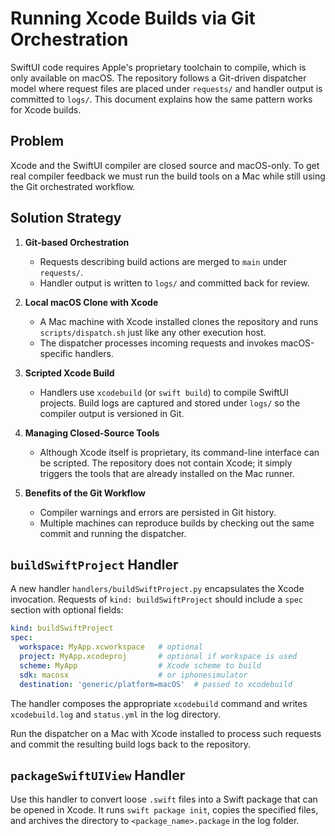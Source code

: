 # Running Xcode Builds via Git Orchestration

SwiftUI code requires Apple's proprietary toolchain to compile, which is only
available on macOS. The repository follows a Git-driven dispatcher model where
request files are placed under `requests/` and handler output is committed to
`logs/`. This document explains how the same pattern works for Xcode builds.

## Problem

Xcode and the SwiftUI compiler are closed source and macOS-only. To get real
compiler feedback we must run the build tools on a Mac while still using the
Git orchestrated workflow.

## Solution Strategy

1. **Git-based Orchestration**
   - Requests describing build actions are merged to `main` under `requests/`.
   - Handler output is written to `logs/` and committed back for review.

2. **Local macOS Clone with Xcode**
   - A Mac machine with Xcode installed clones the repository and runs
     `scripts/dispatch.sh` just like any other execution host.
   - The dispatcher processes incoming requests and invokes macOS-specific
     handlers.

3. **Scripted Xcode Build**
   - Handlers use `xcodebuild` (or `swift build`) to compile SwiftUI projects.
     Build logs are captured and stored under `logs/` so the compiler output is
     versioned in Git.

4. **Managing Closed-Source Tools**
   - Although Xcode itself is proprietary, its command-line interface can be
     scripted. The repository does not contain Xcode; it simply triggers the
     tools that are already installed on the Mac runner.

5. **Benefits of the Git Workflow**
   - Compiler warnings and errors are persisted in Git history.
   - Multiple machines can reproduce builds by checking out the same commit and
     running the dispatcher.

## `buildSwiftProject` Handler

A new handler `handlers/buildSwiftProject.py` encapsulates the Xcode invocation.
Requests of `kind: buildSwiftProject` should include a `spec` section with
optional fields:

```yaml
kind: buildSwiftProject
spec:
  workspace: MyApp.xcworkspace   # optional
  project: MyApp.xcodeproj       # optional if workspace is used
  scheme: MyApp                  # Xcode scheme to build
  sdk: macosx                    # or iphonesimulator
  destination: 'generic/platform=macOS'  # passed to xcodebuild
```

The handler composes the appropriate `xcodebuild` command and writes
`xcodebuild.log` and `status.yml` in the log directory.

Run the dispatcher on a Mac with Xcode installed to process such requests and
commit the resulting build logs back to the repository.

## `packageSwiftUIView` Handler

Use this handler to convert loose `.swift` files into a Swift package that can
be opened in Xcode. It runs `swift package init`, copies the specified files,
and archives the directory to `<package_name>.package` in the log folder.

